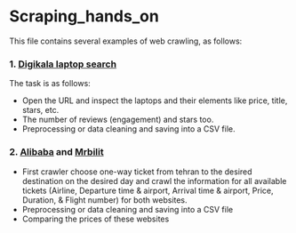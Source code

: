 # Scraping_hands_on
This file contains several examples of web crawling, as follows:
### 1. [Digikala laptop search](https://www.digikala.com/search/category-notebook-netbook-ultrabook/)
The task is as follows:
- Open the URL and inspect the laptops and their elements like price, title, stars, etc.
- The number of reviews (engagement) and stars too.
- Preprocessing or data cleaning and saving into a CSV file.

### 2. [Alibaba](https://www.alibaba.ir/iranout) and [Mrbilit](mrbilit.com)
- First crawler choose one-way ticket from tehran to the desired destination on the desired day and crawl the information for all available tickets (Airline, Departure time & airport, Arrival time & airport, Price, Duration, & Flight number) for both websites.
- Preprocessing or data cleaning and saving into a CSV file
- Comparing the prices of these websites
